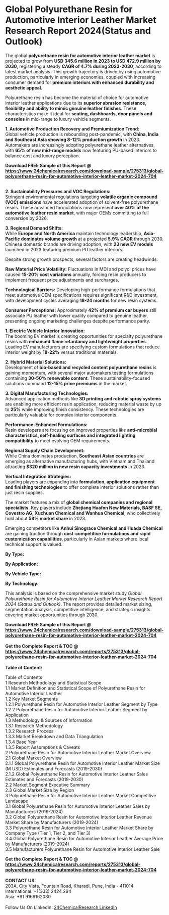 <h1>Global Polyurethane Resin for Automotive Interior Leather Market Research Report 2024(Status and Outlook)</h1><p>The global <strong>polyurethane resin for automotive interior leather market</strong> is projected to grow from <strong>USD 345.6 million in 2023 to USD 472.9 million by 2030</strong>, registering a steady <strong>CAGR of 4.7% during 2023-2030</strong>, according to latest market analysis. This growth trajectory is driven by rising automotive production, particularly in emerging economies, coupled with increasing consumer demand for <strong>premium interiors with enhanced durability and aesthetic appeal</strong>.</p><p>Polyurethane resin has become the material of choice for automotive interior leather applications due to its <strong>superior abrasion resistance, flexibility and ability to mimic genuine leather finishes</strong>. These characteristics make it ideal for <strong>seating, dashboards, door panels and consoles</strong> in mid-range to luxury vehicle segments.</p><p><strong>1. Automotive Production Recovery and Premiumization Trend:</strong><br>
Global vehicle production is rebounding post-pandemic, with <strong>China, India and Southeast Asia showing 8-12% production growth</strong> in 2023. Automakers are increasingly adopting polyurethane leather alternatives, with <strong>65% of new mid-range models</strong> now featuring PU-based interiors to balance cost and luxury perception.</p><div><b>Download FREE Sample of this Report @ 
            <a href="https://www.24chemicalresearch.com/download-sample/275313/global-polyurethane-resin-for-automotive-interior-leather-market-2024-704">
            https://www.24chemicalresearch.com/download-sample/275313/global-polyurethane-resin-for-automotive-interior-leather-market-2024-704</a></b></div><br><p><strong>2. Sustainability Pressures and VOC Regulations:</strong><br>
Stringent environmental regulations targeting <strong>volatile organic compound (VOC) emissions</strong> have accelerated adoption of solvent-free polyurethane resins. These advanced formulations now represent <strong>over 40% of the automotive leather resin market</strong>, with major OEMs committing to full conversion by 2026.</p><p><strong>3. Regional Demand Shifts:</strong><br>
While <strong>Europe and North America</strong> maintain technology leadership, <strong>Asia-Pacific dominates volume growth</strong> at a projected <strong>5.9% CAGR</strong> through 2030. Chinese domestic brands are driving adoption, with <strong>23 new EV models</strong> launched in 2023 featuring premium PU leather interiors.</p><p>Despite strong growth prospects, several factors are creating headwinds:</p><p><strong>Raw Material Price Volatility:</strong> Fluctuations in MDI and polyol prices have caused <strong>15-20% cost variations</strong> annually, forcing resin producers to implement frequent price adjustments and surcharges.</p><p><strong>Technological Barriers:</strong> Developing high-performance formulations that meet automotive OEM specifications requires significant R&amp;D investment, with development cycles averaging <strong>18-24 months</strong> for new resin systems.</p><p><strong>Consumer Perceptions:</strong> Approximately <strong>42% of premium car buyers</strong> still associate PU leather with lower quality compared to genuine leather, presenting ongoing marketing challenges despite performance parity.</p><p><strong>1. Electric Vehicle Interior Innovation:</strong><br>
The booming EV market is creating opportunities for specialty polyurethane resins with <strong>enhanced flame retardancy and lightweight properties</strong>. Leading EV manufacturers are specifying custom formulations that reduce interior weight by <strong>18-22%</strong> versus traditional materials.</p><p><strong>2. Hybrid Material Solutions:</strong><br>
Development of <strong>bio-based and recycled content polyurethane resins</strong> is gaining momentum, with several major automakers testing formulations containing <strong>30-50% renewable content</strong>. These sustainability-focused solutions command <strong>12-15% price premiums</strong> in the market.</p><p><strong>3. Digital Manufacturing Technologies:</strong><br>
Advanced application methods like <strong>3D printing and robotic spray systems</strong> are enabling more efficient resin application, reducing material waste by up to <strong>25%</strong> while improving finish consistency. These technologies are particularly valuable for complex interior components.</p><p><strong>Performance-Enhanced Formulations:</strong><br>
    Resin developers are focusing on improved properties like <strong>anti-microbial characteristics, self-healing surfaces and integrated lighting compatibility</strong> to meet evolving OEM requirements.</p><p><strong>Regional Supply Chain Development:</strong><br>
    While China dominates production, <strong>Southeast Asian countries</strong> are emerging as alternative manufacturing hubs, with Vietnam and Thailand attracting <strong>$320 million in new resin capacity investments</strong> in 2023.</p><p><strong>Vertical Integration Strategies:</strong><br>
    Leading players are expanding into <strong>formulation, application equipment and finishing technologies</strong> to offer complete interior solutions rather than just resin supplies.</p><p>The market features a mix of <strong>global chemical companies and regional specialists</strong>. Key players include <strong>Zhejiang Huafon New Materials, BASF SE, Covestro AG, Xuchuan Chemical and Wanhua Chemical</strong>, who collectively hold about <strong>58% market share</strong> in 2023.</p><p>Emerging competitors like <strong>Anhui Sinograce Chemical and Huada Chemical</strong> are gaining traction through <strong>cost-competitive formulations and rapid customization capabilities</strong>, particularly in Asian markets where local technical support is valued.</p><p><strong>By Type:</strong></p><p><strong>By Application:</strong></p><p><strong>By Vehicle Type:</strong></p><p><strong>By Technology:</strong></p><p>This analysis is based on the comprehensive market study <em>Global Polyurethane Resin for Automotive Interior Leather Market Research Report 2024 (Status and Outlook)</em>. The report provides detailed market sizing, segmentation analysis, competitive intelligence, and strategic insights covering market opportunities through 2030.</p><div><b>Download FREE Sample of this Report @ 
            <a href="https://www.24chemicalresearch.com/download-sample/275313/global-polyurethane-resin-for-automotive-interior-leather-market-2024-704">
            https://www.24chemicalresearch.com/download-sample/275313/global-polyurethane-resin-for-automotive-interior-leather-market-2024-704</a></b></div><br><div><b>Get the Complete Report & TOC @ 
            <a href="https://www.24chemicalresearch.com/reports/275313/global-polyurethane-resin-for-automotive-interior-leather-market-2024-704">
            https://www.24chemicalresearch.com/reports/275313/global-polyurethane-resin-for-automotive-interior-leather-market-2024-704</a></b></div><br>
            <b>Table of Content:</b><p>Table of Contents<br />
1 Research Methodology and Statistical Scope<br />
1.1 Market Definition and Statistical Scope of Polyurethane Resin for Automotive Interior Leather<br />
1.2 Key Market Segments<br />
1.2.1 Polyurethane Resin for Automotive Interior Leather Segment by Type<br />
1.2.2 Polyurethane Resin for Automotive Interior Leather Segment by Application<br />
1.3 Methodology & Sources of Information<br />
1.3.1 Research Methodology<br />
1.3.2 Research Process<br />
1.3.3 Market Breakdown and Data Triangulation<br />
1.3.4 Base Year<br />
1.3.5 Report Assumptions & Caveats<br />
2 Polyurethane Resin for Automotive Interior Leather Market Overview<br />
2.1 Global Market Overview<br />
2.1.1 Global Polyurethane Resin for Automotive Interior Leather Market Size (M USD) Estimates and Forecasts (2019-2030)<br />
2.1.2 Global Polyurethane Resin for Automotive Interior Leather Sales Estimates and Forecasts (2019-2030)<br />
2.2 Market Segment Executive Summary<br />
2.3 Global Market Size by Region<br />
3 Polyurethane Resin for Automotive Interior Leather Market Competitive Landscape<br />
3.1 Global Polyurethane Resin for Automotive Interior Leather Sales by Manufacturers (2019-2024)<br />
3.2 Global Polyurethane Resin for Automotive Interior Leather Revenue Market Share by Manufacturers (2019-2024)<br />
3.3 Polyurethane Resin for Automotive Interior Leather Market Share by Company Type (Tier 1, Tier 2, and Tier 3)<br />
3.4 Global Polyurethane Resin for Automotive Interior Leather Average Price by Manufacturers (2019-2024)<br />
3.5 Manufacturers Polyurethane Resin for Automotive Interior Leather Sale</p><div><b>Get the Complete Report & TOC @ 
            <a href="https://www.24chemicalresearch.com/reports/275313/global-polyurethane-resin-for-automotive-interior-leather-market-2024-704">
            https://www.24chemicalresearch.com/reports/275313/global-polyurethane-resin-for-automotive-interior-leather-market-2024-704</a></b></div><br><b>CONTACT US:</b><br>
            203A, City Vista, Fountain Road, Kharadi, Pune, India - 411014<br>
            International: +1(332) 2424 294<br>
            Asia: +91 9169162030 <br><br>
            Follow Us On LinkedIn: <a href="https://www.linkedin.com/company/24chemicalresearch/">24ChemicalResearch LinkedIn</a>